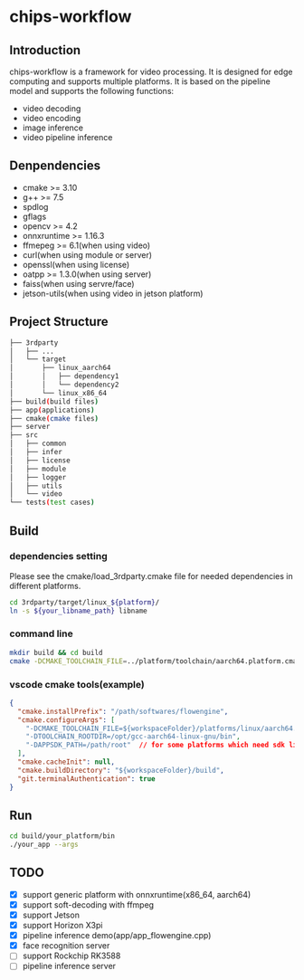 # chips-workflow

## Introduction
chips-workflow is a framework for video processing. It is designed for edge computing and supports multiple platforms. It is based on the pipeline model and supports the following functions:
- video decoding
- video encoding
- image inference
- video pipeline inference 

## Denpendencies
- cmake >= 3.10
- g++ >= 7.5
- spdlog
- gflags
- opencv >= 4.2
- onnxruntime >= 1.16.3
- ffmepeg >= 6.1(when using video)
- curl(when using module or server)
- openssl(when using license)
- oatpp >= 1.3.0(when using server)
- faiss(when using servre/face)
- jetson-utils(when using video in jetson platform)

## Project Structure
```bash
├── 3rdparty
│   ├── ...
│   └── target
│       ├── linux_aarch64
│       │   ├── dependency1
│       │   └── dependency2
│       └── linux_x86_64
├── build(build files)
├── app(applications)
├── cmake(cmake files)
├── server
├── src
│   ├── common
│   ├── infer
│   ├── license
│   ├── module
│   ├── logger
│   ├── utils
│   └── video
└── tests(test cases)
```

## Build
### dependencies setting
Please see the cmake/load_3rdparty.cmake file for needed dependencies in different platforms.

```bash
cd 3rdparty/target/linux_${platform}/
ln -s ${your_libname_path} libname
```

### command line
```bash
mkdir build && cd build
cmake -DCMAKE_TOOLCHAIN_FILE=../platform/toolchain/aarch64.platform.cmake -DTOOLCHAIN_ROOTDIR=/path/root ..
```
### vscode cmake tools(example)
```json
{
  "cmake.installPrefix": "/path/softwares/flowengine",
  "cmake.configureArgs": [
    "-DCMAKE_TOOLCHAIN_FILE=${workspaceFolder}/platforms/linux/aarch64.platform.cmake",
    "-DTOOLCHAIN_ROOTDIR=/opt/gcc-aarch64-linux-gnu/bin",
    "-DAPPSDK_PATH=/path/root"  // for some platforms which need sdk like horizon-x3pi
  ],
  "cmake.cacheInit": null,
  "cmake.buildDirectory": "${workspaceFolder}/build",
  "git.terminalAuthentication": true
}

```

## Run
```bash
cd build/your_platform/bin
./your_app --args
```

## TODO
- [x] support generic platform with onnxruntime(x86_64, aarch64)
- [x] support soft-decoding with ffmpeg
- [x] support Jetson
- [x] support Horizon X3pi
- [x] pipeline inference demo(app/app_flowengine.cpp)
- [x] face recognition server
- [ ] support Rockchip RK3588
- [ ] pipeline inference server

